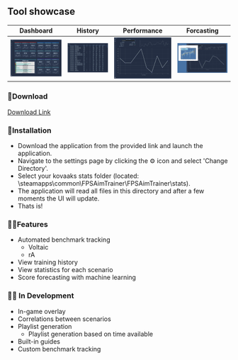 ## Tool showcase 

| Dashboard | History | Performance | Forcasting|
|-----|------|--------|----------|
| ![](./showcase/dash.png?raw=true) | ![](./showcase/hist.png?raw=true) | ![](./showcase/perf.png?raw=true) | ![](./showcase/forecast.png?raw=true) |

### 🔮Download

[Download Link](https://github.com/Nstalgic/Artemis/releases/download/v1.0.1/Artemis-Training-Assistant-v1.0.1.zip)


### 📂Installation

- Download the application from the provided link and launch the application. 
- Navigate to the settings page by clicking the ⚙ icon and select 'Change Directory'.
- Select your kovaaks stats folder (located: \steamapps\common\FPSAimTrainer\FPSAimTrainer\stats).
- The application will read all files in this directory and after a few moments the UI will update.
- Thats is!

### 🐱‍🏍Features
- Automated benchmark tracking
  - Voltaic
  - rA
- View training history
- View statistics for each scenario
- Score forecasting with machine learning

### 👨‍🔬 In Development
- In-game overlay
- Correlations between scenarios
- Playlist generation
  - Playlist generation based on time available
- Built-in guides
- Custom benchmark tracking
